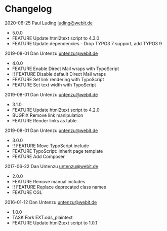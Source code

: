 # Changelog

2020-06-25 Paul Luding <luding@webit.de>
  * 5.0.0
  * FEATURE Update html2text script to 4.3.0
  * FEATURE Update dependencies - Drop TYPO3 7 support, add TYPO3 9

2019-08-01 Dan Untenzu <untenzu@webit.de>
  * 4.0.0
  * FEATURE Enable Direct Mail wraps with TypoScript
  * !! FEATURE Disable default Direct Mail wraps
  * FEATURE Set link rendering with TypoScript
  * FEATURE Set text width with TypoScript

2019-08-01 Dan Untenzu <untenzu@webit.de>
  * 3.1.0
  * FEATURE Update html2text script to 4.2.0
  * BUGFIX Remove link manipulation
  * FEATURE Render links as table

2019-08-01 Dan Untenzu <untenzu@webit.de>
  * 3.0.0
  * !! FEATURE Move TypoScript include
  * FEATURE TypoScript: Inherit page template
  * FEATURE Add Composer

2017-06-22 Dan Untenzu <untenzu@webit.de>
  * 2.0.0
  * FEATURE Remove manual includes
  * !! FEATURE Replace deprecated class names
  * FEATURE CGL

2016-01-12 Dan Untenzu <untenzu@webit.de>

  * 1.0.0
  * TASK Fork EXT:ods_plaintext
  * FEATURE Update html2text script to 1.0.1
